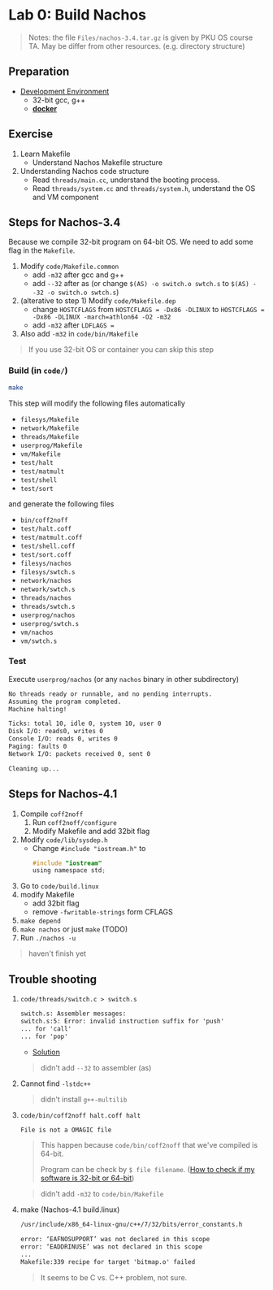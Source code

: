 # Lab 0: Build Nachos

> Notes: the file `Files/nachos-3.4.tar.gz` is given by PKU OS course TA.
> May be differ from other resources. (e.g. directory structure)

## Preparation

* [Development Environment](DevEnvironment.md)
  * 32-bit gcc, g++
  * [**docker**](DevEnvironment.md#Use-Docker-with-32bit-image)

## Exercise

1. Learn Makefile
   * Understand Nachos Makefile structure
2. Understanding Nachos code structure
   * Read `threads/main.cc`, understand the booting process.
   * Read `threads/system.cc` and `threads/system.h`, understand the OS and VM component

## Steps for Nachos-3.4

Because we compile 32-bit program on 64-bit OS. We need to add some flag in the `Makefile`.

1. Modify `code/Makefile.common`
   * add `-m32` after gcc and g++
   * add `--32` after as (or change `$(AS) -o switch.o swtch.s` to `$(AS) --32 -o switch.o swtch.s`)
2. (alterative to step 1) Modify `code/Makefile.dep`
   * change `HOSTCFLAGS` from `HOSTCFLAGS = -Dx86 -DLINUX` to `HOSTCFLAGS = -Dx86 -DLINUX -march=athlon64 -O2 -m32`
   * add `-m32` after `LDFLAGS =`
3. Also add `-m32` in `code/bin/Makefile`

> If you use 32-bit OS or container you can skip this step

### Build (in `code/`)

```sh
make
```

This step will modify the following files automatically

* `filesys/Makefile`
* `network/Makefile`
* `threads/Makefile`
* `userprog/Makefile`
* `vm/Makefile`
* `test/halt`
* `test/matmult`
* `test/shell`
* `test/sort`

and generate the following files

* `bin/coff2noff`
* `test/halt.coff`
* `test/matmult.coff`
* `test/shell.coff`
* `test/sort.coff`
* `filesys/nachos`
* `filesys/swtch.s`
* `network/nachos`
* `network/swtch.s`
* `threads/nachos`
* `threads/swtch.s`
* `userprog/nachos`
* `userprog/swtch.s`
* `vm/nachos`
* `vm/swtch.s`

### Test

Execute `userprog/nachos` (or any `nachos` binary in other subdirectory)

```txt
No threads ready or runnable, and no pending interrupts.
Assuming the program completed.
Machine halting!

Ticks: total 10, idle 0, system 10, user 0
Disk I/O: reads0, writes 0
Console I/O: reads 0, writes 0
Paging: faults 0
Network I/O: packets received 0, sent 0

Cleaning up...
```

## Steps for Nachos-4.1

1. Compile `coff2noff`
   1. Run `coff2noff/configure`
   2. Modify Makefile and add 32bit flag
2. Modify `code/lib/sysdep.h`
   * Change `#include "iostream.h"` to
        ```c
        #include "iostream"
        using namespace std;
        ```
3. Go to `code/build.linux`
4. modify Makefile
   * add 32bit flag
   * remove `-fwritable-strings` form CFLAGS
5. `make depend`
6. `make nachos` or just `make` (TODO)
7. Run `./nachos -u`

> haven't finish yet

## Trouble shooting

1. `code/threads/switch.c > switch.s`

    ```txt
    switch.s: Assembler messages:
    switch.s:5: Error: invalid instruction suffix for 'push'
    ... for 'call'
    ... for 'pop'
    ```

    * [Solution](https://uw.cs.cs350.narkive.com/bs6gQ2yP/nachos-on-linux)

    > didn't add `--32` to assembler (as)

2. Cannot find `-lstdc++`

    > didn't install `g++-multilib`

3. `code/bin/coff2noff halt.coff halt`

    ```txt
    File is not a OMAGIC file
    ```

    > This happen because `code/bin/coff2noff` that we've compiled is 64-bit.
    >
    > Program can be check by `$ file filename`. ([How to check if my software is 32-bit or 64-bit](https://askubuntu.com/questions/437857/how-to-check-if-my-software-is-32-bit-or-64-bit))

    > didn't add `-m32` to `code/bin/Makefile`

4. make (Nachos-4.1 build.linux)

    ```txt
    /usr/include/x86_64-linux-gnu/c++/7/32/bits/error_constants.h

    error: ‘EAFNOSUPPORT’ was not declared in this scope
    error: ‘EADDRINUSE’ was not declared in this scope
    ...
    Makefile:339 recipe for target 'bitmap.o' failed
    ```

    > It seems to be C vs. C++ problem, not sure.

